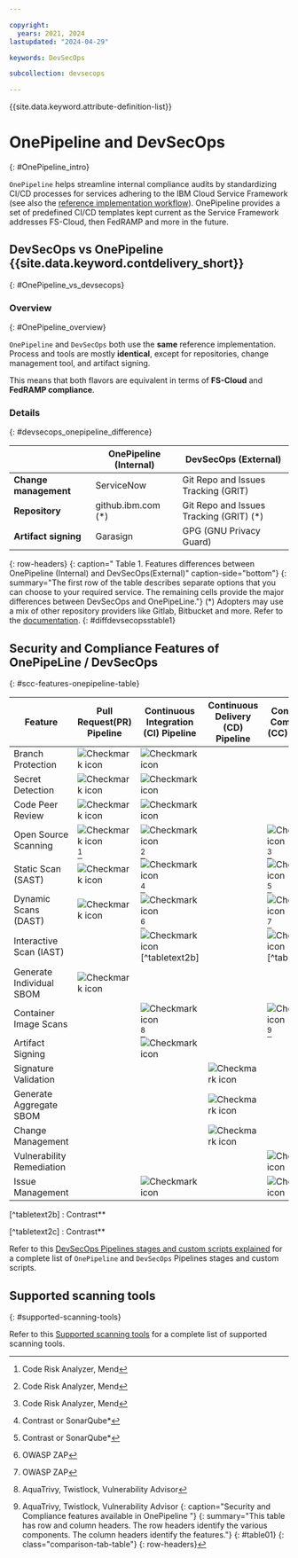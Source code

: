 ```yaml
---

copyright:
  years: 2021, 2024
lastupdated: "2024-04-29"

keywords: DevSecOps

subcollection: devsecops

---
```


{{site.data.keyword.attribute-definition-list}}


# OnePipeline and DevSecOps
{: #OnePipeline_intro}

`OnePipeline` helps streamline internal compliance audits by standardizing CI/CD processes for services adhering to the IBM Cloud Service Framework (see also the [reference implementation workflow](/docs/devsecops?topic=devsecops-cd-devsecops-arch)). OnePipeline provides a set of predefined CI/CD templates kept current as the Service Framework addresses FS-Cloud, then FedRAMP and more in the future.


## DevSecOps vs OnePipeline {{site.data.keyword.contdelivery_short}}
{: #OnePipeline_vs_devsecops}

### Overview
{: #OnePipeline_overview}

`OnePipeline` and `DevSecOps` both use the **same** reference implementation. Process and tools are mostly **identical**, except for repositories, change management tool, and artifact signing.

This means that both flavors are equivalent in terms of **FS-Cloud** and **FedRAMP compliance**.

### Details
{: #devsecops_onepipeline_difference}

|                    | OnePipeline (Internal)                                                      | DevSecOps (External)                |
|--------------------|--------------------------------------------------------------------------------------|-----------------------------------------------------|
| **Change management**          | ServiceNow                                   | Git Repo and Issues Tracking (GRIT)  |
| **Repository**     | github.ibm.com (*)                        |  Git Repo and Issues Tracking (GRIT) (*)                                   |
| **Artifact signing**       |   Garasign   |GPG (GNU Privacy Guard) |
{: row-headers}
{: caption=" Table 1. Features differences between OnePipeline (Internal) and DevSecOps(External)" caption-side="bottom"}
{: summary="The first row of the table describes separate options that you can choose to your required service. The remaining cells provide the major differences between DevSecOps and OnePipeLine."}
(*) Adopters may use a mix of other repository providers like Gitlab, Bitbucket and more. Refer to the [documentation](/docs/ContinuousDelivery?topic=ContinuousDelivery-integrations&interface=ui).
{: #diffdevsecopsstable1}



## Security and Compliance Features of OnePipeLine / DevSecOps
{: #scc-features-onepipeline-table}

| Feature | Pull Request(PR) Pipeline  | Continuous Integration (CI) Pipeline  | Continuous Delivery (CD) Pipeline   |Continuous Compliance (CC) Pipeline |
|-----|-----|-----|-----|-----|
| Branch Protection | ![Checkmark icon](../icons/checkmark-icon.svg) | ![Checkmark icon](../icons/checkmark-icon.svg) |  |  |
| Secret Detection | ![Checkmark icon](../icons/checkmark-icon.svg) | ![Checkmark icon](../icons/checkmark-icon.svg) |  |  |
| Code Peer Review| ![Checkmark icon](../icons/checkmark-icon.svg) | ![Checkmark icon](../icons/checkmark-icon.svg) |  |  |
| Open Source Scanning | ![Checkmark icon](../icons/checkmark-icon.svg) [^tabletext] | ![Checkmark icon](../icons/checkmark-icon.svg) [^tabletext1a] | | ![Checkmark icon](../icons/checkmark-icon.svg) [^tabletext1b] |
| Static Scan (SAST) | ![Checkmark icon](../icons/checkmark-icon.svg) | ![Checkmark icon](../icons/checkmark-icon.svg) [^tabletext2] | | ![Checkmark icon](../icons/checkmark-icon.svg) [^tabletext2a]  |
| Dynamic Scans (DAST) | ![Checkmark icon](../icons/checkmark-icon.svg) | ![Checkmark icon](../icons/checkmark-icon.svg) [^tabletext3]  | | ![Checkmark icon](../icons/checkmark-icon.svg) [^tabletext3a]  |
| Interactive Scan (IAST) | | ![Checkmark icon](../icons/checkmark-icon.svg) [^tabletext2b]  | | ![Checkmark icon](../icons/checkmark-icon.svg) [^tabletext2c]  |
| Generate Individual SBOM | ![Checkmark icon](../icons/checkmark-icon.svg) | | |  |
| Container Image Scans | | ![Checkmark icon](../icons/checkmark-icon.svg) [^tabletext5]| | ![Checkmark icon](../icons/checkmark-icon.svg) [^tabletext5a] |
| Artifact Signing | | ![Checkmark icon](../icons/checkmark-icon.svg) | | |
| Signature Validation | | | ![Checkmark icon](../icons/checkmark-icon.svg) |  |
| Generate Aggregate SBOM | | | ![Checkmark icon](../icons/checkmark-icon.svg) |  |
| Change Management| | | ![Checkmark icon](../icons/checkmark-icon.svg) |  |
| Vulnerability Remediation | | | | ![Checkmark icon](../icons/checkmark-icon.svg) |
| Issue Management | | ![Checkmark icon](../icons/checkmark-icon.svg)| | ![Checkmark icon](../icons/checkmark-icon.svg) |

[^tabletext]:Code Risk Analyzer, Mend

[^tabletext1a]:Code Risk Analyzer, Mend

[^tabletext1b]:Code Risk Analyzer, Mend

[^tabletext2]: Contrast or SonarQube*

[^tabletext2a]: Contrast or SonarQube*

[^tabletext2b] : Contrast**

[^tabletext2c] : Contrast**

[^tabletext3]: OWASP ZAP

[^tabletext3a]: OWASP ZAP

[^tabletext5]: AquaTrivy, Twistlock, Vulnerability Advisor

[^tabletext5a]: AquaTrivy, Twistlock, Vulnerability Advisor
{: caption="Security and Compliance features available in OnePipeline "}
{: summary="This table has row and column headers. The row headers identify the various components. The column headers identify the features."}
{: #table01}
{: class="comparison-tab-table"}
{: row-headers}

Refer to this [DevSecOps Pipelines stages and custom scripts explained](/docs/devsecops?topic=devsecops-cd-devsecops-pipelines-stages) for a complete list of `OnePipeline` and `DevSecOps` Pipelines stages and custom scripts.

## Supported scanning tools
{: #supported-scanning-tools}

Refer to this [Supported scanning tools](/docs/devsecops?topic=devsecops-cd-devsecops-supported-scanning-tools) for a complete list of supported scanning tools.

